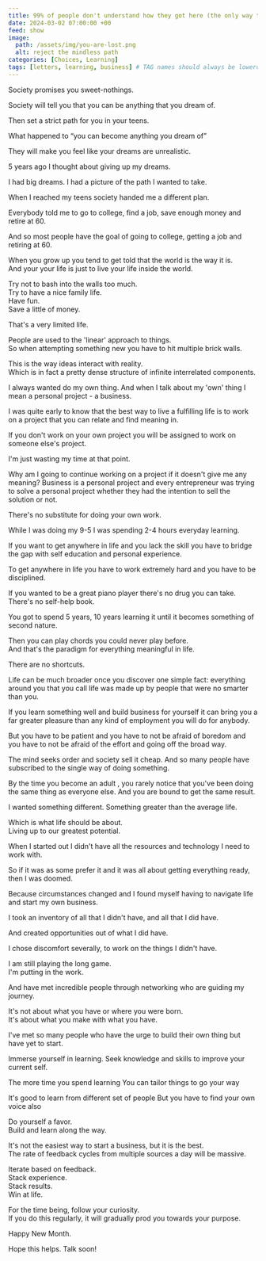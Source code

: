 ```yaml
---
title: 99% of people don't understand how they got here (the only way to set yourself free)
date: 2024-03-02 07:00:00 +00
feed: show
image:
  path: /assets/img/you-are-lost.png
  alt: reject the mindless path
categories: [Choices, Learning]
tags: [letters, learning, business] # TAG names should always be lowercase
---
```


Society promises you sweet-nothings.

Society will tell you that you can be anything that you dream of.

Then set a strict path for you in your teens.

What happened to “you can become anything you dream of”

They will make you feel like your dreams are unrealistic.

5 years ago I thought about giving up my dreams. 

I had big dreams. I had a picture of the path I wanted to take.

When I reached my teens society handed me a different plan.

Everybody told me to go to college, find a job, save enough money and retire at 60.

And so most people have the goal of going to college, getting a job and retiring at 60. 

When you grow up you tend to get told that the world is the way it is.  
And your your life is just to live your life inside the world.

Try not to bash into the walls too much.  
Try to have a nice family life.   
Have fun.   
Save a little of money.  

That's a very limited life.

People are used to the 'linear' approach to things.  
So when attempting something new you have to hit multiple brick walls.

This is the way ideas interact with reality.  
Which is in fact a pretty dense structure of infinite interrelated components.

I always wanted do my own thing. And when I talk about my 'own' thing I mean a personal project - a business.

I was quite early to know that the best way to live a fulfilling life is to work on a project that you can relate and find meaning in.

If you don't work on your own project you will be assigned to work on someone else's project.

I'm just wasting my time at that point. 

Why am I going to continue working on a project if it doesn't give me any meaning? Business is a personal project and every entrepreneur was trying to solve a personal project whether they had the intention to sell the solution or not.

There's no substitute for doing your own work.

While I was doing my 9-5 I was spending 2-4 hours everyday learning.

If you want to get anywhere in life and you lack the skill you have to bridge the gap with self education and personal experience.

To get anywhere in life you have to work extremely hard and you have to be disciplined.

If you wanted to be a great piano player there's no drug you can take.  
There's no self-help book.

You got to spend 5 years, 10 years learning it until it becomes something of second nature. 

Then you can play chords you could never play before.   
And that's the paradigm for everything meaningful in life.

There are no shortcuts.


Life can be much broader once you discover one simple fact: everything around you that you call life was made up by people that were no smarter than you.

If you learn something well and build business for yourself it can bring you a far greater pleasure than any kind of employment you will do for anybody.

But you have to be patient and you have to not be afraid of boredom and you have to not be afraid of the effort and going off the broad way.

The mind seeks order and society sell it cheap. And so many people have subscribed to the single way of doing something.

By the time you become an adult , you rarely notice that you've been doing the same thing as everyone else. And you are bound to get the same result.

I wanted something different. Something greater than the average life.

Which is what life should be about.  
Living up to our greatest potential. 

When I started out I didn't have all the resources and technology I need to work with.

So if it was as some prefer it and it was all about getting everything ready, then I was doomed. 

Because circumstances changed and I found myself having to navigate life and start my own business.

I took an inventory of all that I didn't have, and all that I did have.

And created opportunities out of what I did have. 

I chose discomfort severally, to work on the things I didn't have. 

I am still playing the long game.  
I'm putting in the work. 

And have met incredible people through networking who are guiding my journey.

It's not about what you have or where you were born.  
It's about what you make with what you have.

I've met so many people who have the urge to build their own thing but have yet to start.

Immerse yourself in learning. Seek knowledge and skills to improve your current self. 

The more time you spend learning
You can tailor things to go your way

It's good to learn from different set of people
But you have to find your own voice also

Do yourself a favor.  
Build and learn along the way.

It's not the easiest way to start a business, but it is the best.  
The rate of feedback cycles from multiple sources a day will be massive.

Iterate based on feedback.  
Stack experience.  
Stack results.  
Win at life.

For the time being, follow your curiosity.  
If you do this regularly, it will gradually prod you towards your purpose.

Happy New Month.

Hope this helps. Talk soon!
